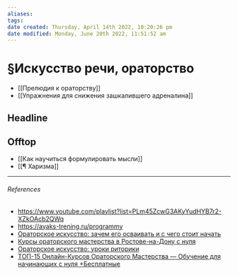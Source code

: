 ```yaml
---
aliases: 
tags: 
date created: Thursday, April 14th 2022, 10:20:26 pm
date modified: Monday, June 20th 2022, 11:51:52 am
---
```


# §Искусство речи, ораторство

- [[Прелюдия к ораторству]]
- [[Упражнения для снижения зашкалившего адреналина]]

## Headline

## Offtop

- [[Как научиться формулировать мысли]]
- [[¶ Харизма]]

---

###### References

- https://www.youtube.com/playlist?list=PLm45ZcwG3AKyYudHYB7r2-XZkOAcb2QWq
- https://ayaks-trening.ru/programmy
- [Ораторское искусство: зачем его осваивать и с чего стоит начать  ](https://trends.rbc.ru/trends/education/60478b679a79476253fbed87)
- [Курсы ораторского мастерства в Ростове-на-Дону с нуля](https://rostov-na-donu.courses-top.ru/oratorskoe-masterstvo)
- [Ораторское искусство: уроки риторики](https://4brain.ru/oratorskoe-iskusstvo/)
- [ТОП-15 Онлайн-Курсов Ораторского Мастерства — Обучение для начинающих с нуля +Бесплатные](https://zen.yandex.ru/media/id/59773a0848c85e9c7afc5f02/top15-onlainkursov-oratorskogo-masterstva--obuchenie-dlia-nachinaiuscih-s-nulia-besplatnye-6177abcd75d03155063808f1)

